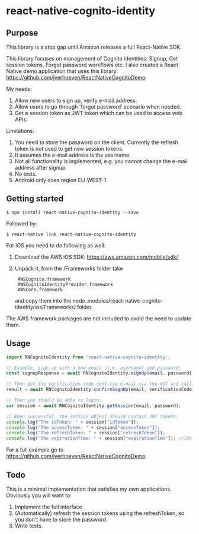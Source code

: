 # react-native-cognito-identity

## Purpose

This library is a stop gap until Amazon releases a full React-Native SDK. 

This library focuses on management of Cognito identities: Signup, Get session tokens, Forgot password workflows etc. I also created a React Native demo application that uses this library: https://github.com/jverhoeven/ReactNativeCognitoDemo.

My needs:

1. Allow new users to sign up, verify e-mail address.
2. Allow users to go through 'forgot password' scenario when needed.
3. Get a session token as JWT token which can be used to access web APIs.

Limitations:

1. You need to store the password on the client. Currently the refresh token is not used to get new session tokens.
2. It assumes the e-mail address is the username.
3. Not all functionality is implemented, e.g. you cannot change the e-mail address after signup.
4. No tests.
5. Android only does region EU-WEST-1

## Getting started

`$ npm install react-native-cognito-identity --save`

Followed by:

`$ react-native link react-native-cognito-identity`

For iOS you need to do following as well:

1. Download the AWS iOS SDK: https://aws.amazon.com/mobile/sdk/
2. Unpack it, from the /Frameworks folder take 

		AWSCognito.framework
		AWSCognitoIdentityProvider.framework
		AWSCore.framework
	
	and copy them into the node_modules/react-native-cognito-identity/ios/Frameworks/ folder.
	
The AWS framework packages are not included to avoid the need to update them.

## Usage
```javascript
import RNCognitoIdentity from 'react-native-cognito-identity';

// Example, sign up with a new email (i.e. username) and password:
const signupResponse = await RNCognitoIdentity.signUp(email, password);

// Then get the verification code sent via e-mail via the GUI and call:
result = await RNCognitoIdentity.confirmSignUp(email, verificationCode);

// Then you should be able to login:
var session = await RNCognitoIdentity.getSession(email, password);

// When successful, the session object should contain JWT tokens:
console.log("The idToken: " + session["idToken"]);
console.log("The accessToken: " + session["accessToken"]);
console.log("The refreshToken: " + session["refreshToken"]);
console.log("The expirationTime: " + session["expirationTime"]); //iOS only
```
For a full example go to https://github.com/jverhoeven/ReactNativeCognitoDemo.
## Todo
This is a minimal implementation that satisfies my own applications. Obviously you will want to:

1. Implement the full interface
2. (Automatically) refresh the session tokens using the refreshToken, so you don't have to store the password.
3. Write tests.

